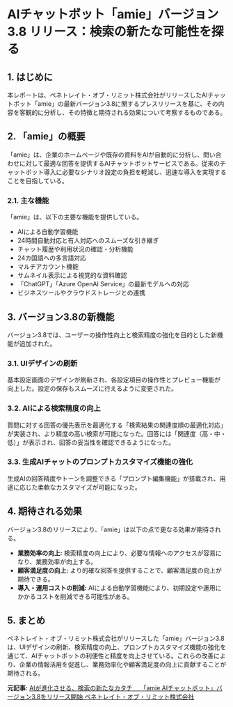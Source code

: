 # AIチャットボット「amie」バージョン3.8 リリース：検索の新たな可能性を探る

## 1. はじめに

本レポートは、ペネトレイト・オブ・リミット株式会社がリリースしたAIチャットボット「amie」の最新バージョン3.8に関するプレスリリースを基に、その内容を客観的に分析し、その特徴と期待される効果について考察するものである。

## 2. 「amie」の概要

「amie」は、企業のホームページや既存の資料をAIが自動的に分析し、問い合わせに対して最適な回答を提供するAIチャットボットサービスである。従来のチャットボット導入に必要なシナリオ設定の負担を軽減し、迅速な導入を実現することを目指している。

### 2.1. 主な機能

「amie」は、以下の主要な機能を提供している。

* AIによる自動学習機能
* 24時間自動対応と有人対応へのスムーズな引き継ぎ
* チャット履歴や利用状況の確認・分析機能
* 24カ国語への多言語対応
* マルチアカウント機能
* サムネイル表示による視覚的な資料確認
* 「ChatGPT」「Azure OpenAI Service」の最新モデルへの対応
* ビジネスツールやクラウドストレージとの連携

## 3. バージョン3.8の新機能

バージョン3.8では、ユーザーの操作性向上と検索精度の強化を目的とした新機能が追加された。

### 3.1. UIデザインの刷新

基本設定画面のデザインが刷新され、各設定項目の操作性とプレビュー機能が向上した。設定の保存もスムーズに行えるように変更された。

### 3.2. AIによる検索精度の向上

質問に対する回答の優先表示を最適化する「検索結果の関連度順の最適化対応」が実装され、より精度の高い検索が可能になった。回答には「関連度（高・中・低）」が表示され、回答の妥当性を確認できるようになった。

### 3.3. 生成AIチャットのプロンプトカスタマイズ機能の強化

生成AIの回答精度やトーンを調整できる「プロンプト編集機能」が搭載され、用途に応じた柔軟なカスタマイズが可能になった。

## 4. 期待される効果

バージョン3.8のリリースにより、「amie」は以下の点で更なる効果が期待される。

* **業務効率の向上:** 検索精度の向上により、必要な情報へのアクセスが容易になり、業務効率が向上する。
* **顧客満足度の向上:** より的確な回答を提供することで、顧客満足度の向上が期待できる。
* **導入・運用コストの削減:** AIによる自動学習機能により、初期設定や運用にかかるコストを削減できる可能性がある。

## 5. まとめ

ペネトレイト・オブ・リミット株式会社がリリースした「amie」バージョン3.8は、UIデザインの刷新、検索精度の向上、プロンプトカスタマイズ機能の強化を通じて、AIチャットボットの利便性と精度を向上させている。これらの改善により、企業の情報活用を促進し、業務効率化や顧客満足度の向上に貢献することが期待される。



**元記事:** [AIが進化させる、検索の新たなカタチ　 「amie AIチャットボット」バージョン3.8をリリース開始 ペネトレイト・オブ・リミット株式会社](https://www.atpress.ne.jp/news/433641)